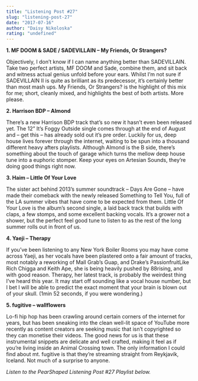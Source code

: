 ```yaml
---
title: "Listening Post #27"
slug: "listening-post-27"
date: "2017-07-16"
author: "Daisy Nikoloska"
rating: "undefined"
---
```


**1\. MF DOOM & SADE / SADEVILLAIN – My Friends, Or Strangers?**

Objectively, I don’t know if I can name anything better than SADEVILLAIN. Take two perfect artists, MF DOOM and Sade, combine them, and sit back and witness actual genius unfold before your ears. Whilst I’m not sure if SADEVILLAIN II is quite as brilliant as its predecessor, it’s certainly better than most mash ups. My Friends, Or Strangers? is the highlight of this mix for me; short, cleanly mixed, and highlights the best of both artists. More please.

**2\. Harrison BDP – Almond**

There’s a new Harrison BDP track that’s so new it hasn’t even been released yet. The 12” It’s Foggy Outside single comes through at the end of August and – get this – has already sold out it’s pre order. Luckily for us, deep house lives forever through the internet, waiting to be spun into a thousand different heavy afters playlists. Although Almond is the B side, there’s something about the touch of garage which turns the mellow deep house tune into a euphoric stomper. Keep your eyes on Artesian Sounds, they’re doing good things right now.

**3\. Haim – Little Of Your Love**

The sister act behind 2013’s summer soundtrack – Days Are Gone – have made their comeback with the newly released Something to Tell You, full of the LA summer vibes that have come to be expected from them. Little Of Your Love is the album’s second single, a laid back track that builds with claps, a few stomps, and some excellent backing vocals. It’s a grower not a shower, but the perfect feel good tune to listen to as the rest of the long summer rolls out in front of us.

**4\. Yaeji – Therapy**

If you’ve been listening to any New York Boiler Rooms you may have come across Yaeji, as her vocals have been plastered onto a fair amount of tracks, most notably a reworking of Mall Grab’s Guap, and Drake’s PassionfruitLike Rich Chigga and Keith Ape, she is being heavily pushed by 88rising, and with good reason. Therapy, her latest track, is probably the weirdest thing I’ve heard this year. It may start off sounding like a vocal house number, but I bet I will be able to predict the exact moment that your brain is blown out of your skull. (1min 52 seconds, if you were wondering.)

**5\. fugitive – wallflowers**

Lo-fi hip hop has been crawling around certain corners of the internet for years, but has been sneaking into the clean well-lit space of YouTube more recently as content creators are seeking music that isn’t copyrighted so they can monetise their videos. The good news for us is that these instrumental snippets are delicate and well crafted, making it feel as if you’re living inside an Animal Crossing town. The only information I could find about mt. fugitive is that they’re streaming straight from Reykjavík, Iceland. Not much of a surprise to anyone.

_Listen to the PearShaped Listening Post #27 Playlist below._
